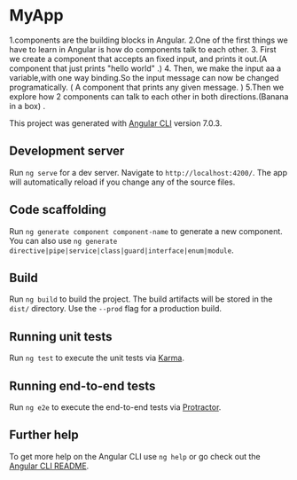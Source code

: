 # MyApp
1.components are the building blocks in Angular.
2.One of the first things we have to learn in Angular is how do components talk to each other.
3. First we create a component that accepts an fixed input, and prints it out.(A component that just prints "hello world" .)
4. Then, we make the input aa a variable,with one way binding.So the input message can now be changed programatically.
    ( A component that prints any given message. )
5.Then we explore how 2 components can talk to each other in both directions.(Banana in a box) .

This project was generated with [Angular CLI](https://github.com/angular/angular-cli) version 7.0.3.

## Development server

Run `ng serve` for a dev server. Navigate to `http://localhost:4200/`. The app will automatically reload if you change any of the source files.

## Code scaffolding

Run `ng generate component component-name` to generate a new component. You can also use `ng generate directive|pipe|service|class|guard|interface|enum|module`.

## Build

Run `ng build` to build the project. The build artifacts will be stored in the `dist/` directory. Use the `--prod` flag for a production build.

## Running unit tests

Run `ng test` to execute the unit tests via [Karma](https://karma-runner.github.io).

## Running end-to-end tests

Run `ng e2e` to execute the end-to-end tests via [Protractor](http://www.protractortest.org/).

## Further help

To get more help on the Angular CLI use `ng help` or go check out the [Angular CLI README](https://github.com/angular/angular-cli/blob/master/README.md).
